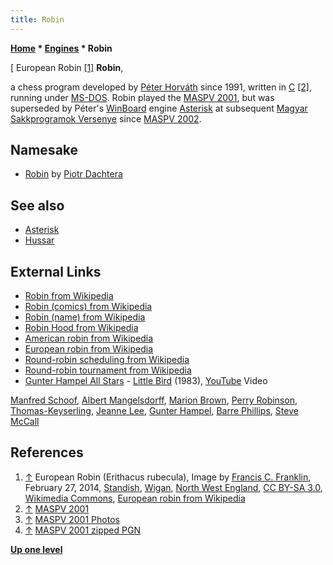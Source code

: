```yaml
---
title: Robin
---
```

**[Home](Home "Home") \* [Engines](Engines "Engines") \* Robin**



[ European Robin <a id="cite-note-1" href="#cite-ref-1">[1]</a>
**Robin**,  

a chess program developed by [Péter Horváth](P%C3%A9ter_Horv%C3%A1th "Péter Horváth") since 1991, written in [C](C "C") <a id="cite-note-2" href="#cite-ref-2">[2]</a>, running under [MS-DOS](MS-DOS "MS-DOS"). 
Robin played the [MASPV 2001](MASPV_2001 "MASPV 2001"), but was superseded by Péter's [WinBoard](WinBoard "WinBoard") engine [Asterisk](Asterisk "Asterisk") at subsequent [Magyar Sakkprogramok Versenye](Hungarian_Chessprogram_Open "Hungarian Chessprogram Open") since [MASPV 2002](MASPV_2002 "MASPV 2002"). 



## Namesake


* [Robin](index.php?title=Robin_(PL)&action=edit&redlink=1 "Robin (PL) (page does not exist)") by [Piotr Dachtera](index.php?title=Piotr_Dachtera&action=edit&redlink=1 "Piotr Dachtera (page does not exist)")


## See also


* [Asterisk](Asterisk "Asterisk")
* [Hussar](Hussar "Hussar")


## External Links


* [Robin from Wikipedia](https://en.wikipedia.org/wiki/Robin)
* [Robin (comics) from Wikipedia](https://en.wikipedia.org/wiki/Robin_%28comics%29)
* [Robin (name) from Wikipedia](https://en.wikipedia.org/wiki/Robin_%28name%29)
* [Robin Hood from Wikipedia](https://en.wikipedia.org/wiki/Robin_Hood)
* [American robin from Wikipedia](https://en.wikipedia.org/wiki/American_robin)
* [European robin from Wikipedia](https://en.wikipedia.org/wiki/European_robin)
* [Round-robin scheduling from Wikipedia](https://en.wikipedia.org/wiki/Round-robin_scheduling)
* [Round-robin tournament from Wikipedia](https://en.wikipedia.org/wiki/Round-robin_tournament)
* [Gunter Hampel All Stars](https://www.discogs.com/artist/361471-Gunter-Hampel-All-Stars) - [Little Bird](https://www.discogs.com/Gunter-Hampel-All-Stars-Jubilation/release/517775) (1983), [YouTube](https://en.wikipedia.org/wiki/YouTube) Video


 [Manfred Schoof](https://en.wikipedia.org/wiki/Manfred_Schoof), [Albert Mangelsdorff](Category:Albert_Mangelsdorff "Category:Albert Mangelsdorff"), [Marion Brown](https://en.wikipedia.org/wiki/Marion_Brown), [Perry Robinson](https://en.wikipedia.org/wiki/Perry_Robinson), [Thomas-Keyserling](https://www.discogs.com/de/artist/359402-Thomas-Keyserling), [Jeanne Lee](Category:Jeanne_Lee "Category:Jeanne Lee"), [Gunter Hampel](Category:Gunter_Hampel "Category:Gunter Hampel"), [Barre Phillips](https://en.wikipedia.org/wiki/Barre_Phillips), [Steve McCall](https://en.wikipedia.org/wiki/Steve_McCall_(drummer)) 
 
## References


1. <a id="cite-ref-1" href="#cite-note-1">↑</a> European Robin (Erithacus rubecula), Image by [Francis C. Franklin](https://commons.wikimedia.org/wiki/User:Baresi_franco), February 27, 2014, [Standish](https://en.wikipedia.org/wiki/Standish,_Greater_Manchester), [Wigan](https://en.wikipedia.org/wiki/Metropolitan_Borough_of_Wigan), [North West England](https://en.wikipedia.org/wiki/North_West_England), [CC BY-SA 3.0](https://creativecommons.org/licenses/by-sa/3.0/deed.en), [Wikimedia Commons](https://en.wikipedia.org/wiki/Wikimedia_Commons), [European robin from Wikipedia](https://en.wikipedia.org/wiki/European_robin)
2. <a id="cite-ref-2" href="#cite-note-2">↑</a> [MASPV 2001](http://titanic.nyme.hu/~wyx/maspv2001/indexeng.htm)
 3. <a id="cite-ref-3" href="#cite-note-3">↑</a> [MASPV 2001 Photos](http://titanic.nyme.hu/~wyx/maspv2001/images.htm) 
4. <a id="cite-ref-4" href="#cite-note-4">↑</a> [MASPV 2001 zipped PGN](http://titanic.nyme.hu/~wyx/maspv2001/maspv2001.zip)

**[Up one level](Engines "Engines")**







 
